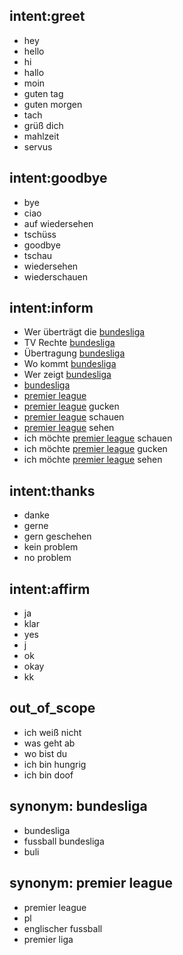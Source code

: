 ## intent:greet
- hey
- hello
- hi
- hallo
- moin
- guten tag
- guten morgen
- tach
- grüß dich
- mahlzeit
- servus


## intent:goodbye
- bye
- ciao
- auf wiedersehen
- tschüss
- goodbye
- tschau
- wiedersehen
- wiederschauen

<!--## intent:league
- [bundesliga](league)
- [premier league](league)
- [champions league](league)
- [europa league](league)


<!--## intent:bundesliga
 - bundesliga
 - fussball bundesliga
 - deutschland fussball
 - wo kommt die bundesliga
 - wer zeigt bundesliga
 - wer überträgt bundesliga
 
<!--## intent:premier_league
 - premier league 
 - england fussball 
 - premier liga
 - pl 
 - Wo kommt die premier league
 - wer zeigt premier league
 - wer überträgt premier league

<!--## intent:provider
- [sky](provider)
- [dazn](provider)
- [sport1](provider)
- [eurosport](provider)
- [amazon](provider)
- [sky sport](provider) -->


## intent:inform
- Wer überträgt die [bundesliga](league)
- TV Rechte [bundesliga](league)
- Übertragung [bundesliga](league)
- Wo kommt [bundesliga](league)
- Wer zeigt [bundesliga](league)
- [bundesliga](league)
- [premier league](league)
- [premier league](league) gucken
- [premier league](league) schauen
- [premier league](league) sehen
- ich möchte [premier league](league) schauen
- ich möchte [premier league](league) gucken
- ich möchte [premier league](league) sehen

## intent:thanks
 - danke
 - gerne
 - gern geschehen
 - kein problem
 - no problem
 
## intent:affirm
 - ja
 - klar
 - yes
 - j
 - ok
 - okay
 - kk
 
## out_of_scope
- ich weiß nicht
- was geht ab
- wo bist du
- ich bin hungrig
- ich bin doof


## synonym: bundesliga
- bundesliga
- fussball bundesliga
- buli

## synonym: premier league
- premier league
- pl
- englischer fussball
- premier liga

